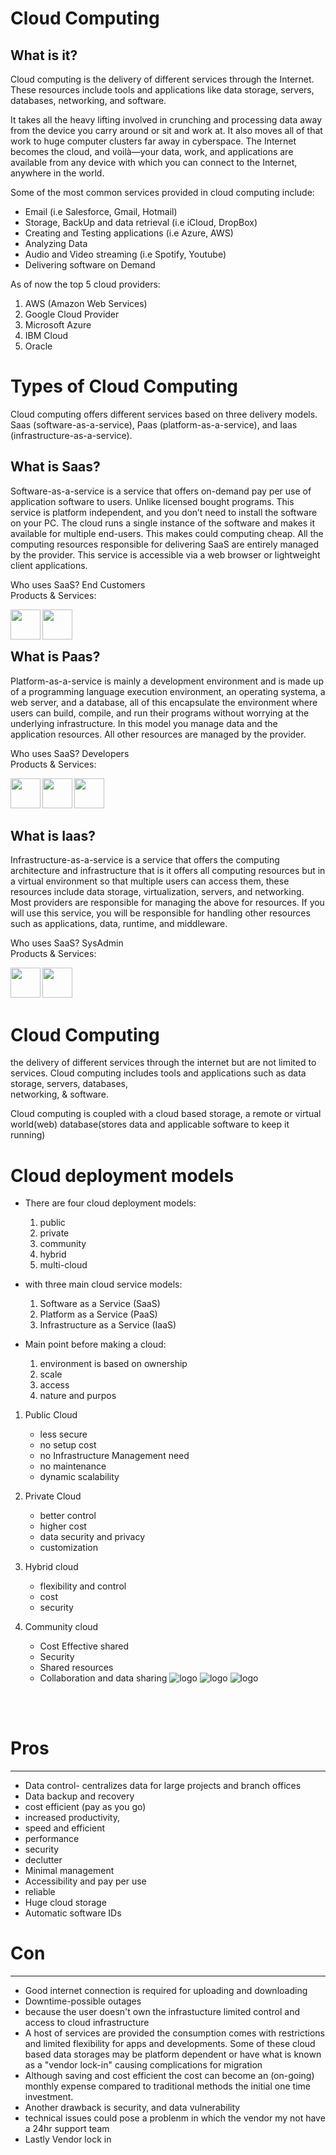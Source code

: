 # Cloud Computing

## What is it?

Cloud computing is the delivery of different services through the Internet. These resources include tools and applications like data storage, servers, databases, networking, and software.

It takes all the heavy lifting involved in crunching and processing data away from the device you carry around or sit and work at. It also moves all of that work to huge computer clusters far away in cyberspace. The Internet becomes the cloud, and voilà—your data, work, and applications are available from any device with which you can connect to the Internet, anywhere in the world.

Some of the most common services provided in cloud computing include:

- Email (i.e Salesforce, Gmail, Hotmail)
- Storage, BackUp and data retrieval (i.e iCloud, DropBox)
- Creating and Testing applications (i.e Azure, AWS)
- Analyzing Data
- Audio and Video streaming (i.e Spotify, Youtube)
- Delivering software on Demand

As of now the top 5 cloud providers:

1. AWS (Amazon Web Services)
2. Google Cloud Provider
3. Microsoft Azure
4. IBM Cloud
5. Oracle


# Types of Cloud Computing

Cloud computing offers different services based on three delivery models.
Saas (software-as-a-service), Paas (platform-as-a-service), and Iaas (infrastructure-as-a-service).

## What is Saas?
Software-as-a-service is a service that offers on-demand pay per use of application software to users. Unlike licensed bought programs. This service is platform independent, and you don’t need to install the software on your PC. The cloud runs a single instance of the software and makes it available for multiple end-users. This makes could computing cheap. All the computing resources responsible for delivering SaaS are entirely managed by the provider. This service is accessible via a web browser or lightweight client applications. 

Who uses SaaS? End Customers
<br>
Products & Services:

<a href="url"><img src="https://i.pinimg.com/736x/fa/54/58/fa54581266699091992a0945d4598670--online-marketing-companies-internet-marketing-company.jpg" align="left" height="48" width="48" ></a>

<a href="url"><img src="https://images.idgesg.net/images/article/2017/06/microsoft-office-365-logo-2016-100727915-large.jpg?auto=webp&quality=85,70)" align="left" height="48" width="48" ></a>
<br>
<br>

## What is Paas?
Platform-as-a-service is mainly a development environment and is made up of a programming language execution environment, an operating systema, a web server, and a database, all of this encapsulate the environment where users can build, compile, and run their programs without worrying at the underlying infrastructure. In this model you manage data and the application resources. All other resources are managed by the provider.

Who uses SaaS? Developers
<br>
Products & Services:

<a href="url"><img src="http://softwareengineeringdaily.com/wp-content/uploads/2019/05/MicrosoftAzure.png" align="left" height="48" width="48" ></a>

<a href="url"><img src="https://www.jdrf.org/wp-content/uploads/2020/12/AWS-logo-2.jpg" align="left" height="48" width="48" ></a>

<a href="url"><img src="https://images.consultingmag.com/contrib/content/uploads/sites/364/2021/07/Google-cloud-logo.jpg" align="left" height="48" width="48" ></a>
<br>
<br>
<br>
## What is Iaas?
Infrastructure-as-a-service is a service that offers the computing architecture and infrastructure that is it offers all computing resources but in a virtual environment so that multiple users can access them, these resources include data storage, virtualization, servers, and networking. Most providers are responsible for managing the above for resources. If you will use this service, you will be responsible for handling other resources such as applications, data, runtime, and middleware.

Who uses SaaS? SysAdmin
<br>
Products & Services:

<a href="url"><img src="https://p2zk82o7hr3yb6ge7gzxx4ki-wpengine.netdna-ssl.com/wp-content/uploads/AWS-EC2.png" align="left" height="48" width="48" ></a>

<a href="url"><img src="https://www.dailyhostnews.com/wp-content/uploads/2013/01/gogrid_logo_.png" align="left" height="48" width="48" ></a>
<br>
<br>
<br>

# Cloud Computing 
the delivery of different services through the internet but are not limited to services. 
Cloud computing includes tools and applications such as data storage, servers, databases, \
networking, & software.

Cloud computing is coupled with a cloud based storage, a remote or virtual world(web)
database(stores data and applicable software to keep it running) 
# Cloud deployment models

- There are four cloud deployment models:
    
    1.  public
    2.  private
    3.  community
    4.  hybrid
    5.  multi-cloud
- with three main cloud service models:
    
    1.  Software as a Service (SaaS)
    2.  Platform as a Service (PaaS)
    3.  Infrastructure as a Service (IaaS)
- Main point before making a cloud:
    
    1.  environment is based on ownership
    2.  scale
    3.  access
    4.  nature and purpos

1.  Public Cloud
    
    - less secure
    - no setup cost
    - no Infrastructure Management need
    - no maintenance
    - dynamic scalability
2.  Private Cloud
    
    - better control
    - higher cost
    - data security and privacy
    - customization
3.  Hybrid cloud
    
    - flexibility and control
    - cost
    - security
4.  Community cloud
    
    - Cost Effective shared
    - Security
    - Shared resources
    - Collaboration and data sharing
![logo](https://csharpcorner-mindcrackerinc.netdna-ssl.com/article/what-is-cloud-computing-explore-the-services-and-deployment-models/Images/IaaS-PaaS-SaaS-Cloud-Services.png)
![logo](https://sam-solutions.us/wp-content/uploads/What-Is-a-Cloud-Deployment-Model_-1024x767.png)
![logo](https://cf-assets.www.cloudflare.com/slt3lc6tev37/2FUanuH7qCS1oycfYY4IMn/6b790f0e98674ce50c37cf8909d8a4b2/multicloud-vs-hybrid-cloud.svg)
<br>
<br>

# Pros
---------- 
* Data control- centralizes data for large projects and branch offices
* Data backup and recovery
* cost efficient (pay as you go)
* increased productivity, 
* speed and efficient
* performance
* security 
* declutter
* Minimal management 
* Accessibility and pay per use 
* reliable 
* Huge cloud storage 
* Automatic software IDs

# Con
-----------

* Good internet connection is required for uploading and downloading
* Downtime-possible outages
* because the user doesn't own the infrastucture limited control 
and access to cloud infrastructure 
* A host of services are provided the consumption comes with restrictions 
and limited flexibility for apps and developments. Some of these cloud based data storages may be platform
dependent or have what is known as a "vendor lock-in" causing complications for migration
* Although saving and cost efficient the cost can become an (on-going) monthly expense compared 
to traditional methods the initial one time investment.
* Another drawback is security, and data vulnerability 
* technical issues could pose a problenm in which the vendor my not have a 24hr support team
* Lastly Vendor lock in 
  

